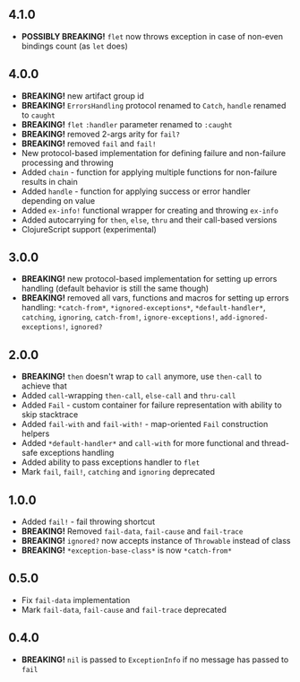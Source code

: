 ## 4.1.0

* **POSSIBLY BREAKING!** `flet` now throws exception in case of non-even bindings count (as `let` does)

## 4.0.0

* **BREAKING!** new artifact group id
* **BREAKING!** `ErrorsHandling` protocol renamed to `Catch`, `handle` renamed to `caught`
* **BREAKING!** `flet` `:handler` parameter renamed to `:caught`
* **BREAKING!** removed 2-args arity for `fail?`
* **BREAKING!** removed `fail` and `fail!`
* New protocol-based implementation for defining failure and non-failure processing and throwing
* Added `chain` - function for applying multiple functions for non-failure results in chain
* Added `handle` - function for applying success or error handler depending on value
* Added `ex-info!` functional wrapper for creating and throwing `ex-info`
* Added autocarrying for `then`, `else`, `thru` and their call-based versions
* ClojureScript support (experimental)

## 3.0.0

* **BREAKING!** new protocol-based implementation for setting up errors handling (default behavior is still the same though)
* **BREAKING!** removed all vars, functions and macros for setting up errors handling: `*catch-from*`, `*ignored-exceptions*`, `*default-handler*`, `catching`, `ignoring`, `catch-from!`, `ignore-exceptions!`, `add-ignored-exceptions!`, `ignored?`

## 2.0.0

* **BREAKING!** `then` doesn't wrap to `call` anymore, use `then-call` to achieve that
* Added `call`-wrapping `then-call`, `else-call` and `thru-call`
* Added `Fail` - custom container for failure representation with ability to skip stacktrace
* Added `fail-with` and `fail-with!` - map-oriented `Fail` construction helpers
* Added `*default-handler*` and `call-with` for more functional and thread-safe exceptions handling
* Added ability to pass exceptions handler to `flet`
* Mark `fail`, `fail!`, `catching` and `ignoring` deprecated

## 1.0.0

* Added `fail!` - fail throwing shortcut
* **BREAKING!** Removed `fail-data`, `fail-cause` and `fail-trace`
* **BREAKING!** `ignored?` now accepts instance of `Throwable` instead of class
* **BREAKING!** `*exception-base-class*` is now `*catch-from*`

## 0.5.0

* Fix `fail-data` implementation
* Mark `fail-data`, `fail-cause` and `fail-trace` deprecated

## 0.4.0

* **BREAKING!** `nil` is passed to `ExceptionInfo` if no message has passed to `fail`
